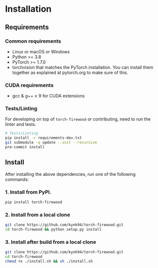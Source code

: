 # Installation

## Requirements

### Common requirements
- Linux or macOS or Windows
- Python >= 3.8
- PyTorch >= 1.7.0
- torchvision that matches the PyTorch installation. You can install them together as explained at pytorch.org to make sure of this.

### CUDA requirements
- gcc & g++ ≥ 9 for CUDA extensions

### Tests/Linting

For developing on top of `torch-firewood` or contributing, need to run the linter and tests.
```bash
# Tests/Linting
pip install -r requirements-dev.txt
git submodule -q update --init --recursive
pre-commit install
```

## Install
After installing the above dependencies, run one of the following commands:

### 1. Install from PyPI.
```bash
pip install torch-firewood
```

### 2. Install from a local clone
```bash
git clone https://github.com/kynk94/torch-firewood.git
cd torch-firewood && python setup.py install
```

### 3. Install after build from a local clone 
```bash
git clone https://github.com/kynk94/torch-firewood.git
cd torch-firewood
chmod +x ./install.sh && sh ./install.sh
```
